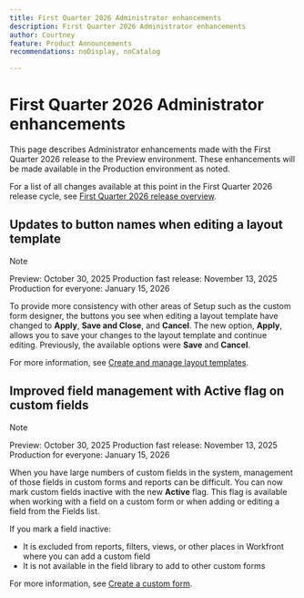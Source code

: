 ```yaml
---
title: First Quarter 2026 Administrator enhancements
description: First Quarter 2026 Administrator enhancements
author: Courtney
feature: Product Announcements
recommendations: noDisplay, noCatalog

---
```

# First Quarter 2026 Administrator enhancements

This page describes Administrator enhancements made with the First Quarter 2026 release to the Preview environment. These enhancements will be made available in the Production environment as noted.

For a list of all changes available at this point in the First Quarter 2026 release cycle, see [First Quarter 2026 release overview](/help/quicksilver/product-announcements/product-releases/26-q1-release-activity/26-q1-release-overview.md).


## Updates to button names when editing a layout template

>[!NOTE]
>
>Preview: October 30, 2025 
>Production fast release: November 13, 2025 
>Production for everyone:  January 15, 2026 

To provide more consistency with other areas of Setup such as the custom form designer, the buttons you see when editing a layout template have changed to **Apply**, **Save and Close**, and **Cancel**. The new option, **Apply**, allows you to save your changes to the layout template and continue editing. Previously, the available options were **Save** and **Cancel**.

For more information, see [Create and manage layout templates](/help/quicksilver/administration-and-setup/customize-workfront/use-layout-templates/create-and-manage-layout-templates.md).


## Improved field management with Active flag on custom fields

>[!NOTE]
>
>Preview: October 30, 2025 
>Production fast release: November 13, 2025 
>Production for everyone:  January 15, 2026 

When you have large numbers of custom fields in the system, management of those fields in custom forms and reports can be difficult. You can now mark custom fields inactive with the new **Active** flag. This flag is available when working with a field on a custom form or when adding or editing a field from the Fields list.

If you mark a field inactive:

* It is excluded from reports, filters, views, or other places in Workfront where you can add a custom field
* It is not available in the field library to add to other custom forms

For more information, see [Create a custom form](/help/quicksilver/administration-and-setup/customize-workfront/create-manage-custom-forms/form-designer/design-a-form/design-a-form.md).